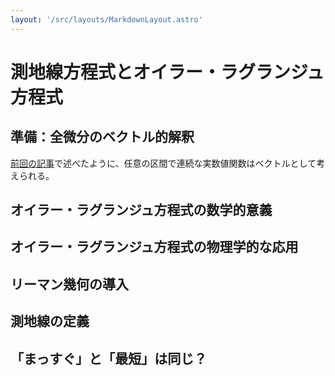 ```yaml
---
layout: '/src/layouts/MarkdownLayout.astro'
---
```


# 測地線方程式とオイラー・ラグランジュ方程式

## 準備：全微分のベクトル的解釈

[前回の記事](https://comphand.pages.dev/posts/sm02/)で述べたように、任意の区間で連続な実数値関数はベクトルとして考えられる。

## オイラー・ラグランジュ方程式の数学的意義

## オイラー・ラグランジュ方程式の物理学的な応用

## リーマン幾何の導入

## 測地線の定義

## 「まっすぐ」と「最短」は同じ？